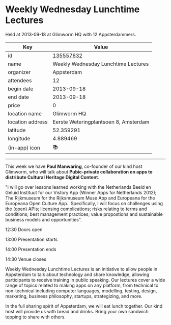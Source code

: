 # Weekly Wednesday Lunchtime Lectures
Held at 2013-09-18 at Glimworm HQ with 12 Appsterdammers.
        
|Key|Value
|---|---|
|id|[135557632](https://www.meetup.com/appsterdam/events/135557632/)|
|name|Weekly Wednesday Lunchtime Lectures|
|organizer|Appsterdam|
|attendees|12|
|begin date|2013-09-18|
|end date|2013-09-18|
|price|0|
|location name|Glimworm HQ|
|location address|Eerste Weteringplantsoen 8, Amsterdam|
|latitude|52.359291|
|longitude|4.889469|
|(in-app) icon|📚|

---

This week we have **Paul Manwaring**, co-founder of our kind host Glimworm, who will talk about **Pubic-private collaboration on apps to distribute Cultural Heritage Digital Content**.

"I will go over lessons learned working with the Netherlands Beeld en Geluid Instituut for our Vistory App (Winner Apps for Netherlands 2012); The Rijkmuseum for the Rijksmuseum Muse App and Europeana for the Europeana Open Culture App.  Specifically, I will focus on challenges using the (open) APIs; licensing complications; risks relating to terms and conditions; best management practices; value propostions and sustainable business models and opportunities".  

12:30 Doors open

13:00 Presentation starts

14:00 Presentation ends

14:30 Venue closes

Weekly Wednesday Lunchtime Lectures is an initiative to allow people in Appsterdam to talk about technology and share knowledge, allowing participants to receive training in public speaking. Our lectures cover a wide range of topics related to making apps on any platform, from technical to non-technical including computer languages, modelling, testing, design, marketing, business philosophy, startups, strategizing, and more.

In the full sharing spirit of Appsterdam, we will eat lunch together. Our kind host will provide us with bread and drinks. Bring your own sandwich topping to share with others.


